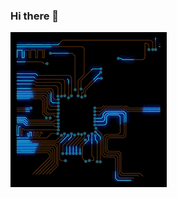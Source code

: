 ### Hi there 👋

![Alt Text](gifs.gif)

<!-- <div align="center">
	<img src="https://media.giphy.com/media/l3q2XB76CaWPggiNW/giphy.gif" width="480" height="270"/>
</div> -->

<!-- Embedded Hardware Engineer -->
<!--
**ImpulsePower/ImpulsePower** is a ✨ _special_ ✨ repository because its `README.md` (this file) appears on your GitHub profile.

Here are some ideas to get you started:

- 🔭 I’m currently working on ...
- 🌱 I’m currently learning ...
- 👯 I’m looking to collaborate on ...
- 🤔 I’m looking for help with ...
- 💬 Ask me about ...
- 📫 How to reach me: ...
- 😄 Pronouns: ...
- ⚡ Fun fact: ...
-->
